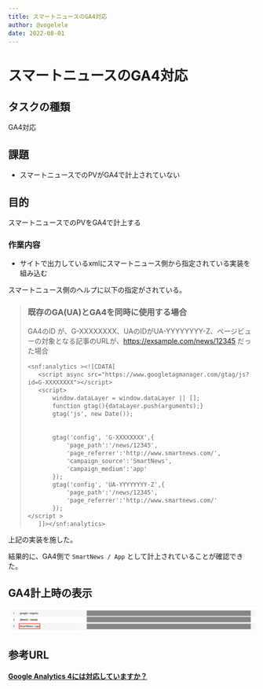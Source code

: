 ```yaml
---
title: スマートニュースのGA4対応
author: @vogelele
date: 2022-08-01
---
```


# スマートニュースのGA4対応

## タスクの種類

GA4対応

## 課題
- スマートニュースでのPVがGA4で計上されていない

## 目的
スマートニュースでのPVをGA4で計上する

### 作業内容

- サイトで出力しているxmlにスマートニュース側から指定されている実装を組み込む

スマートニュース側のヘルプに以下の指定がされている。


>### 既存のGA(UA)とGA4を同時に使用する場合
>
>GA4のID が、G-XXXXXXXX、UAのIDがUA-YYYYYYYY-Z、ページビューの対象となる記事のURLが、https://exsample.com/news/12345 だった場合
>```
><snf:analytics ><![CDATA[
>    <script async src="https://www.googletagmanager.com/gtag/js?id=G-XXXXXXXX"></script>
>    <script>
>        window.dataLayer = window.dataLayer || [];
>        function gtag(){dataLayer.push(arguments);}
>        gtag('js', new Date());
>
>
>        gtag('config', 'G-XXXXXXXX',{
>            'page_path':'/news/12345',
>            'page_referrer':'http://www.smartnews.com/',
>            'campaign_source':'SmartNews',
>            'campaign_medium':'app'
>        });
>        gtag('config', 'UA-YYYYYYYY-Z',{
>            'page_path':'/news/12345',
>            'page_referrer':'http://www.smartnews.com/'
>        });
></script >
>    ]]></snf:analytics>
>```

上記の実装を施した。

結果的に、GA4側で `SmartNews / App` として計上されていることが確認できた。

## GA4計上時の表示

![自動ツイート内容](./images/20220729-1.png)

## 参考URL
#### [Google Analytics 4には対応していますか？](https://publishers.smartnews.com/hc/ja/articles/6944692770841-Google-Analytics-4%E3%81%AB%E3%81%AF%E5%AF%BE%E5%BF%9C%E3%81%97%E3%81%A6%E3%81%84%E3%81%BE%E3%81%99%E3%81%8B-)
